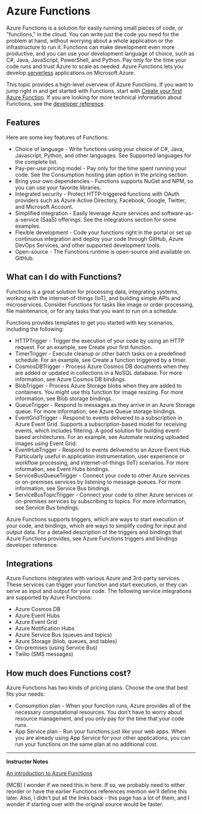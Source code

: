 # Azure Functions

Azure Functions is a solution for easily running small pieces of code, or "functions," in the cloud. You can write just the code you need for the problem at hand, without worrying about a whole application or the infrastructure to run it. Functions can make development even more productive, and you can use your development language of choice, such as C#, Java, JavaScript, PowerShell, and Python. Pay only for the time your code runs and trust Azure to scale as needed. Azure Functions lets you develop [serverless](https://azure.microsoft.com/solutions/serverless/) applications on Microsoft Azure.

This topic provides a high-level overview of Azure Functions. If you want to jump right in and get started with Functions, start with [Create your first Azure Function](https://docs.microsoft.com/en-us/azure/azure-functions/functions-create-first-azure-function). If you are looking for more technical information about Functions, see the [developer reference](https://docs.microsoft.com/en-us/azure/azure-functions/functions-reference).

## Features

Here are some key features of Functions:

* Choice of language - Write functions using your choice of C#, Java, Javascript, Python, and other languages. See Supported languages for the complete list.
* Pay-per-use pricing model - Pay only for the time spent running your code. See the Consumption hosting plan option in the pricing section.
* Bring your own dependencies - Functions supports NuGet and NPM, so you can use your favorite libraries.
* Integrated security - Protect HTTP-triggered functions with OAuth providers such as Azure Active Directory, Facebook, Google, Twitter, and Microsoft Account.
* Simplified integration - Easily leverage Azure services and software-as-a-service (SaaS) offerings. See the integrations section for some examples.
* Flexible development - Code your functions right in the portal or set up continuous integration and deploy your code through GitHub, Azure DevOps Services, and other supported development tools.
* Open-source - The Functions runtime is open-source and available on GitHub.

## What can I do with Functions?

Functions is a great solution for processing data, integrating systems, working with the internet-of-things (IoT), and building simple APIs and microservices. Consider Functions for tasks like image or order processing, file maintenance, or for any tasks that you want to run on a schedule.

Functions provides templates to get you started with key scenarios, including the following:

* HTTPTrigger - Trigger the execution of your code by using an HTTP request. For an example, see Create your first function.
* TimerTrigger - Execute cleanup or other batch tasks on a predefined schedule. For an example, see Create a function triggered by a timer.
* CosmosDBTrigger - Process Azure Cosmos DB documents when they are added or updated in collections in a NoSQL database. For more information, see Azure Cosmos DB bindings.
* BlobTrigger - Process Azure Storage blobs when they are added to containers. You might use this function for image resizing. For more information, see Blob storage bindings.
* QueueTrigger - Respond to messages as they arrive in an Azure Storage queue. For more information, see Azure Queue storage bindings.
* EventGridTrigger - Respond to events delivered to a subscription in Azure Event Grid. Supports a subscription-based model for receiving events, which includes filtering. A good solution for building event-based architectures. For an example, see Automate resizing uploaded images using Event Grid.
* EventHubTrigger - Respond to events delivered to an Azure Event Hub. Particularly useful in application instrumentation, user experience or workflow processing, and internet-of-things (IoT) scenarios. For more information, see Event Hubs bindings.
* ServiceBusQueueTrigger - Connect your code to other Azure services or on-premises services by listening to message queues. For more information, see Service Bus bindings.
* ServiceBusTopicTrigger - Connect your code to other Azure services or on-premises services by subscribing to topics. For more information, see Service Bus bindings.

Azure Functions supports triggers, which are ways to start execution of your code, and bindings, which are ways to simplify coding for input and output data. For a detailed description of the triggers and bindings that Azure Functions provides, see Azure Functions triggers and bindings developer reference.

## Integrations

Azure Functions integrates with various Azure and 3rd-party services. These services can trigger your function and start execution, or they can serve as input and output for your code. The following service integrations are supported by Azure Functions:

* Azure Cosmos DB
* Azure Event Hubs
* Azure Event Grid
* Azure Notification Hubs
* Azure Service Bus (queues and topics)
* Azure Storage (blob, queues, and tables)
* On-premises (using Service Bus)
* Twilio (SMS messages)

## How much does Functions cost?

Azure Functions has two kinds of pricing plans. Choose the one that best fits your needs:

* Consumption plan - When your function runs, Azure provides all of the necessary computational resources. You don't have to worry about resource management, and you only pay for the time that your code runs.
* App Service plan - Run your functions just like your web apps. When you are already using App Service for your other applications, you can run your functions on the same plan at no additional cost.

---

**Instructor Notes**

[An introduction to Azure Functions](https://docs.microsoft.com/en-us/azure/azure-functions/functions-overview)

(MCB) I wonder if we need this in here.  If so, we probably need to either reorder or have the earlier Functions references mention we'll define this later.  Also, I didn't put all the links back - this page has a lot of them, and I wonder if starting over with the original source would be faster.